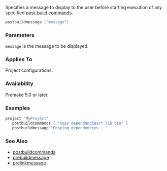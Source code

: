 Specifies a message to display to the user before starting execution of any specified [post-build commands](postbuildcommands.md).

```lua
postbuildmessage ("message")
```

### Parameters ###

`message` is the message to be displayed.

### Applies To ###

Project configurations.

### Availability ###

Premake 5.0 or later.


### Examples ###

```lua
project "MyProject"
   postbuildcommands { "copy dependencies/*.lib bin" }
   postbuildmessage "Copying dependencies..."
```

### See Also ###

* [postbuildcommands](postbuildcommands.md)
* [prebuildmessage](prebuildmessage.md)
* [prelinkmessage](prelinkmessage.md)
